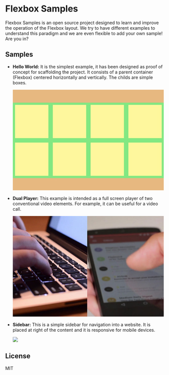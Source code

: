# Flexbox Samples

Flexbox Samples is an open source project designed to learn and improve the operation of the Flexbox layout. We try to have different examples to understand this paradigm and we are even flexible to add your own sample! Are you in?


## Samples

* **Hello World:** It is the simplest example, it has been designed as proof of concept for scaffolding  the project. It consists of a parent container (Flexbox) centered horizontally and vertically. The childs are simple boxes.

  ![](./samples/hello-world/screenshots/hello-world-02.jpg)


* **Dual Player:** This example is intended as a full screen player of two conventional video elements. For example, it can be useful for a video call.

  ![](./samples/dual-player/screenshots/dual-player-01.jpg)


* **Sidebar:** This is a simple sidebar for navigation into a website. It is placed at right of the content and it is responsive for mobile devices.

  ![](./samples/dual-player/screenshots/sidebar-01.jpg)

## License
MIT
